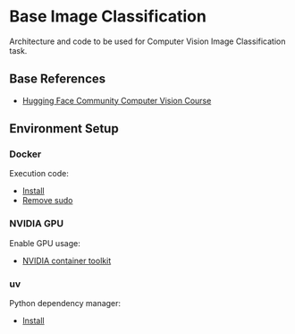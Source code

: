# Base Image Classification

Architecture and code to be used for Computer Vision Image Classification task.

## Base References

- [Hugging Face Community Computer Vision Course](https://huggingface.co/docs/transformers/tasks/image_classification)

## Environment Setup

### Docker

Execution code:

- [Install](https://docs.docker.com/engine/install/)
- [Remove sudo](https://docs.docker.com/engine/install/linux-postinstall/)

### NVIDIA GPU

Enable GPU usage:

- [NVIDIA container toolkit](https://docs.nvidia.com/datacenter/cloud-native/container-toolkit/latest/install-guide.html)

### uv

Python dependency manager:

- [Install](https://docs.astral.sh/uv/getting-started/installation/)
